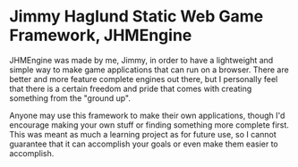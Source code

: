 # Jimmy Haglund Static Web Game Framework, JHMEngine

JHMEngine was made by me, Jimmy, in order to have a lightweight and simple way to make game applications that can run on a browser. There are better and more feature complete engines out there, but I personally feel that there is a certain freedom and pride that comes with creating something from the "ground up".

Anyone may use this framework to make their own applications, though I'd encourage making your own stuff or finding something more complete first. This was meant as much a learning project as for future use, so I cannot guarantee that it can accomplish your goals or even make them easier to accomplish.